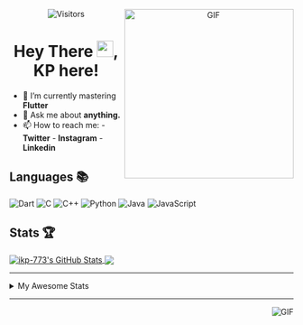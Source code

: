 <div align="center">
<img align="right" alt="GIF" height="300px" src="https://blog.insaid.co/wp-content/uploads/2020/01/Coding.gif"/>
       
![Visitors](https://visitor-badge.glitch.me/badge?page_id=ikp-773)

# Hey There <img src="https://media.tenor.com/images/822fb670841c6f6582fefbb82e338a50/tenor.gif" width="29px">, KP here!
</div>

- 🌱 I’m currently mastering **Flutter**
- 💬 Ask me about **anything.**
- 📫 How to reach me:
       - **Twitter** 
       - **Instagram**
       - **Linkedin**
         
## Languages 📚 
![Dart](http://img.shields.io/badge/-Dart-000?style=flat&logo=dart&logoColor=2BB7F6)
![C](https://img.shields.io/badge/-C-000?style=flat&logo=C)
![C++](https://img.shields.io/badge/-C++-000?style=flat&logo=C%2B%2B&logoColor=00599C)
![Python](https://img.shields.io/badge/-Python-000?style=flat&logo=python)
![Java](https://img.shields.io/badge/-Java-000?style=flat&logo=Java&logoColor=007396)
![JavaScript](https://img.shields.io/badge/-JavaScript-000?style=flat&logo=javascript)

##  Stats 🏆

<a href="https://github.com/ikp-773">
<img align="center" src="https://github-readme-stats.vercel.app/api?username=ikp-773&show_icons=true&theme=tokyonight&icon_color=6392DF&hide=prs" alt="ikp-773's GitHub Stats" />
</a> 
<a href="https://github.com/ikp-773">
<img align="center" src="https://github-readme-stats.vercel.app/api/top-langs/?username=ikp-773&layout=compact&show_icons=true&theme=tokyonight&icon_color=6392DF&hide=prs" />
</a>

---

<details>
       <summary>My Awesome Stats</summary>
       
<!--START_SECTION:waka-->
![Lines of code](https://img.shields.io/badge/From%20Hello%20World%20I%27ve%20Written-837825%20lines%20of%20code-blue)

**🐱 My Github Data** 

> 🏆 2,518 Contributions in the Year 2020
 > 
> 📦 163.8 kB Used in Github's Storage 
 > 
> 💼 Opted to Hire
 > 
> 📜 27 Public Repositories
 > 
> 🔑 12 Private Repositories 

**I'm a Night 🦉** 

```text
🌞 Morning    77 commits     █░░░░░░░░░░░░░░░░░░░░░░░░   6.14% 
🌆 Daytime    229 commits    ████░░░░░░░░░░░░░░░░░░░░░   18.26% 
🌃 Evening    539 commits    ██████████░░░░░░░░░░░░░░░   42.98% 
🌙 Night      409 commits    ████████░░░░░░░░░░░░░░░░░   32.62%

```
📅 **I'm Most Productive on Saturday** 

```text
Monday       167 commits    ███░░░░░░░░░░░░░░░░░░░░░░   13.32% 
Tuesday      111 commits    ██░░░░░░░░░░░░░░░░░░░░░░░   8.85% 
Wednesday    194 commits    ███░░░░░░░░░░░░░░░░░░░░░░   15.47% 
Thursday     180 commits    ███░░░░░░░░░░░░░░░░░░░░░░   14.35% 
Friday       155 commits    ███░░░░░░░░░░░░░░░░░░░░░░   12.36% 
Saturday     227 commits    ████░░░░░░░░░░░░░░░░░░░░░   18.1% 
Sunday       220 commits    ████░░░░░░░░░░░░░░░░░░░░░   17.54%

```


📊 **This Week I Spent My Time On** 

```text
```

**I Mostly Code in Dart** 

```text
Dart                     13 repos            █████████░░░░░░░░░░░░░░░░   39.39% 
Python                   6 repos             ████░░░░░░░░░░░░░░░░░░░░░   18.18% 
HTML                     6 repos             ████░░░░░░░░░░░░░░░░░░░░░   18.18% 
JavaScript               3 repos             ██░░░░░░░░░░░░░░░░░░░░░░░   9.09% 
Java                     2 repos             █░░░░░░░░░░░░░░░░░░░░░░░░   6.06%

```


**Timeline**

![Chart not found](https://raw.githubusercontent.com/ikp-773/ikp-773/master/charts/bar_graph.png) 


<!--END_SECTION:waka-->
</details>

 ---
 
<img align="right" alt="GIF" src="https://github4life.herokuapp.com/ikp-773.gif" />


